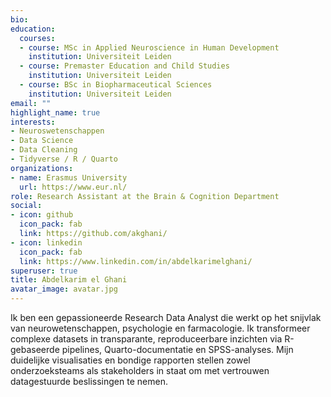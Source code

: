 ```yaml
---
bio: 
education:
  courses:
  - course: MSc in Applied Neuroscience in Human Development
    institution: Universiteit Leiden
  - course: Premaster Education and Child Studies
    institution: Universiteit Leiden
  - course: BSc in Biopharmaceutical Sciences
    institution: Universiteit Leiden
email: ""
highlight_name: true
interests:
- Neuroswetenschappen
- Data Science
- Data Cleaning
- Tidyverse / R / Quarto
organizations:
- name: Erasmus University
  url: https://www.eur.nl/
role: Research Assistant at the Brain & Cognition Department
social:
- icon: github
  icon_pack: fab
  link: https://github.com/akghani/
- icon: linkedin
  icon_pack: fab
  link: https://www.linkedin.com/in/abdelkarimelghani/
superuser: true
title: Abdelkarim el Ghani
avatar_image: avatar.jpg
---
```



Ik ben een gepassioneerde Research Data Analyst die werkt op het snijvlak van neurowetenschappen, psychologie en farmacologie. Ik transformeer complexe datasets in transparante, reproduceerbare inzichten via R-gebaseerde pipelines, Quarto-documentatie en SPSS-analyses. Mijn duidelijke visualisaties en bondige rapporten stellen zowel onderzoeksteams als stakeholders in staat om met vertrouwen datagestuurde beslissingen te nemen.
